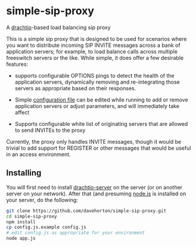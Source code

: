 # simple-sip-proxy

A [drachtio](https://github.com/davehorton/drachtio)-based load balancing sip proxy

This is a simple sip proxy that is designed to be used for scenarios where you want to distribute incoming SIP INVITE messages across a bank of application servers; for example, to load balance calls across multiple freeswitch servers or the like.  While simple, it does offer a few desirable features:

* supports configurable OPTIONS pings to detect the health of the application servers, dynamically removing and re-integrating those servers as appropriate based on their responses. 

* Simple [configuration file](config.js.example) can be edited while running to add or remove application servers or adjust parameters, and will immediately take affect

* Supports configurable white list of originating servers that are allowed to send INVITEs to the proxy

Currently, the proxy only handles INVITE messages, though it would be trivial to add support for REGISTER or other messages that would be useful in an access environment.

## Installing

You will first need to install [drachtio-server](https://github.com/davehorton/drachtio-server) on the server (or on another server on your network).  After that (and presuming [node.js](https://nodejs.org) is installed on your server, do the following:

````bash
git clone https://github.com/davehorton/simple-sip-proxy.git
cd simple-sip-proxy
npm install
cp config.js.example config.js
# edit config.js as appropriate for your environment
node app.js
````

